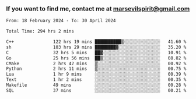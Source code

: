 ### If you want to find me, contact me at marsevilspirit@gmail.com

<!--
**marsevilspirit/marsevilspirit** is a ✨ _special_ ✨ repository because its `README.md` (this file) appears on your GitHub profile.

Here are some ideas to get you started:

- 🔭 I’m currently working on ...
- 🌱 I’m currently learning ...
- 👯 I’m looking to collaborate on ...
- 🤔 I’m looking for help with ...
- 💬 Ask me about ...
- 📫 How to reach me: ...
- 😄 Pronouns: ...
- ⚡ Fun fact: ...
-->
<!--START_SECTION:waka-->

```txt
From: 18 February 2024 - To: 30 April 2024

Total Time: 294 hrs 2 mins

C++               122 hrs 19 mins ██████████▒░░░░░░░░░░░░░░   41.60 %
sh                103 hrs 29 mins ████████▓░░░░░░░░░░░░░░░░   35.20 %
C                 32 hrs 5 mins   ██▓░░░░░░░░░░░░░░░░░░░░░░   10.91 %
Go                25 hrs 56 mins  ██▒░░░░░░░░░░░░░░░░░░░░░░   08.82 %
CMake             2 hrs 42 mins   ▒░░░░░░░░░░░░░░░░░░░░░░░░   00.92 %
Python            2 hrs 11 mins   ▒░░░░░░░░░░░░░░░░░░░░░░░░   00.75 %
Lua               1 hr 9 mins     ░░░░░░░░░░░░░░░░░░░░░░░░░   00.39 %
Text              1 hr 2 mins     ░░░░░░░░░░░░░░░░░░░░░░░░░   00.35 %
Makefile          49 mins         ░░░░░░░░░░░░░░░░░░░░░░░░░   00.28 %
SQL               37 mins         ░░░░░░░░░░░░░░░░░░░░░░░░░   00.21 %
```

<!--END_SECTION:waka-->
